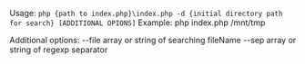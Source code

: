 Usage: `php {path to index.php}\index.php -d {initial directory path for search} [ADDITIONAL OPIONS]`
Example: php index.php /mnt/tmp

Additional options:
--file  array or string of searching fileName
--sep   array or string of regexp separator